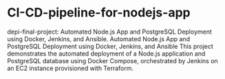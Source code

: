 # CI-CD-pipeline-for-nodejs-app
depi-final-project:
Automated Node.js App and PostgreSQL Deployment using Docker, Jenkins, and Ansible.
Automated Node.js App and PostgreSQL Deployment using Docker, Jenkins, and Ansible This project demonstrates the automated deployment of a Node.js application and PostgreSQL database using Docker Compose, orchestrated by Jenkins on an EC2 instance provisioned with Terraform.
